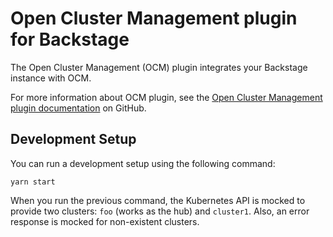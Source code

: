 # Open Cluster Management plugin for Backstage

The Open Cluster Management (OCM) plugin integrates your Backstage instance with OCM.

For more information about OCM plugin, see the [Open Cluster Management plugin documentation](https://github.com/janus-idp/backstage-plugins/tree/main/plugins/ocm) on GitHub.

## Development Setup

You can run a development setup using the following command:

```console
yarn start
```

When you run the previous command, the Kubernetes API is mocked to provide two clusters: `foo` (works as the hub) and `cluster1`. Also, an error response is mocked for non-existent clusters.
